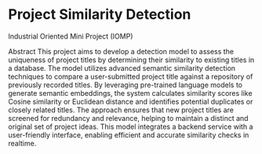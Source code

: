 # Project Similarity Detection

Industrial Oriented Mini Project (IOMP)

Abstract
This project aims to develop a detection model to assess the uniqueness of project titles by determining their similarity to existing titles in a database. The model utilizes advanced semantic similarity detection techniques to compare a user-submitted project title against a repository of previously recorded titles. By leveraging pre-trained language models to generate semantic embeddings, the system calculates similarity scores like Cosine similarity or Euclidean distance and identifies potential duplicates or closely related titles. The approach ensures that new project titles are screened for redundancy and relevance, helping to maintain a distinct and original set of project ideas. This model integrates a backend service with a user-friendly interface, enabling efficient and accurate similarity checks in realtime.
